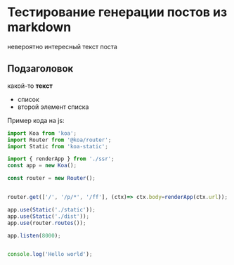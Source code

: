 # Тестирование генерации постов из markdown

невероятно интересный текст поста

## Подзаголовок 
какой-то **текст**

* список
* второй элемент списка

Пример кода на js:
```js
import Koa from 'koa';
import Router from '@koa/router';
import Static from 'koa-static';

import { renderApp } from './ssr';
const app = new Koa();

const router = new Router();


router.get(['/', '/p/*', '/ff'], (ctx)=> ctx.body=renderApp(ctx.url));

app.use(Static('./static'));
app.use(Static('./dist'));
app.use(router.routes());

app.listen(8000);


console.log('Hello world');
```

